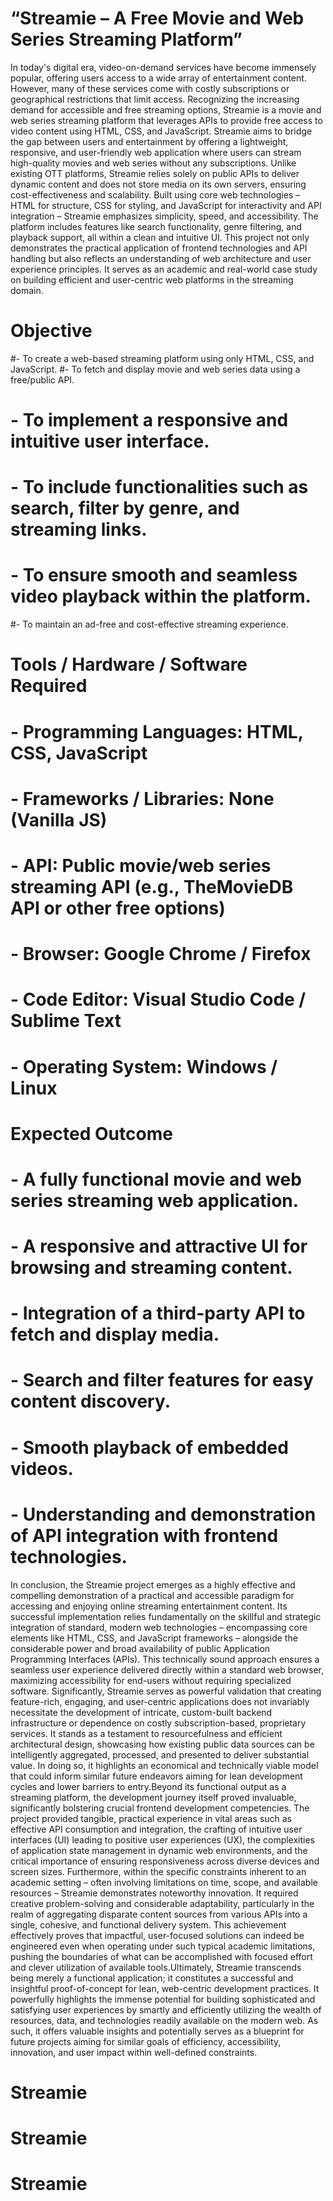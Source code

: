 
# “Streamie – A Free Movie and Web Series Streaming Platform”
In today's digital era, video-on-demand services have become immensely popular, offering users access to a wide array of entertainment content. However, many of these services come with costly subscriptions or geographical restrictions that limit access. Recognizing the increasing demand for accessible and free streaming options, Streamie is a movie and web series streaming platform that leverages APIs to provide free access to video content using HTML, CSS, and JavaScript.
Streamie aims to bridge the gap between users and entertainment by offering a lightweight, responsive, and user-friendly web application where users can stream high-quality movies and web series without any subscriptions. Unlike existing OTT platforms, Streamie relies solely on public APIs to deliver dynamic content and does not store media on its own servers, ensuring cost-effectiveness and scalability.
Built using core web technologies – HTML for structure, CSS for styling, and JavaScript for interactivity and API integration – Streamie emphasizes simplicity, speed, and accessibility. The platform includes features like search functionality, genre filtering, and playback support, all within a clean and intuitive UI.
This project not only demonstrates the practical application of frontend technologies and API handling but also reflects an understanding of web architecture and user experience principles. It serves as an academic and real-world case study on building efficient and user-centric web platforms in the streaming domain.

 # Objective

#- To create a web-based streaming platform using only HTML, CSS, and JavaScript.
#- To fetch and display movie and web series data using a free/public API.
# - To implement a responsive and intuitive user interface.
# - To include functionalities such as search, filter by genre, and streaming links.
# - To ensure smooth and seamless video playback within the platform.
#- To maintain an ad-free and cost-effective streaming experience.

 # Tools / Hardware / Software Required

# - Programming Languages: HTML, CSS, JavaScript
# - Frameworks / Libraries: None (Vanilla JS)
# - API: Public movie/web series streaming API (e.g., TheMovieDB API or other free options)
# - Browser: Google Chrome / Firefox
# - Code Editor: Visual Studio Code / Sublime Text
# - Operating System: Windows / Linux


   # Expected Outcome
  
# - A fully functional movie and web series streaming web application.
# - A responsive and attractive UI for browsing and streaming content.
# - Integration of a third-party API to fetch and display media.
# - Search and filter features for easy content discovery.
# - Smooth playback of embedded videos.
# - Understanding and demonstration of API integration with frontend technologies.

  
In conclusion, the Streamie project emerges as a highly effective and compelling demonstration of a practical and accessible paradigm for accessing and enjoying online streaming entertainment content. Its successful implementation relies fundamentally on the skillful and strategic integration of standard, modern web technologies – encompassing core elements like HTML, CSS, and JavaScript frameworks – alongside the considerable power and broad availability of public Application Programming Interfaces (APIs). This technically sound approach ensures a seamless user experience delivered directly within a standard web browser, maximizing accessibility for end-users without requiring specialized software. Significantly, Streamie serves as powerful validation that creating feature-rich, engaging, and user-centric applications does not invariably necessitate the development of intricate, custom-built backend infrastructure or dependence on costly subscription-based, proprietary services. It stands as a testament to resourcefulness and efficient architectural design, showcasing how existing public data sources can be intelligently aggregated, processed, and presented to deliver substantial value. In doing so, it highlights an economical and technically viable model that could inform similar future endeavors aiming for lean development cycles and lower barriers to entry.Beyond its functional output as a streaming platform, the development journey itself proved invaluable, significantly bolstering crucial frontend development competencies. The project provided tangible, practical experience in vital areas such as effective API consumption and integration, the crafting of intuitive user interfaces (UI) leading to positive user experiences (UX), the complexities of application state management in dynamic web environments, and the critical importance of ensuring responsiveness across diverse devices and screen sizes.
Furthermore, within the specific constraints inherent to an academic setting – often involving limitations on time, scope, and available resources – Streamie demonstrates noteworthy innovation. It required creative problem-solving and considerable adaptability, particularly in the realm of aggregating disparate content sources from various APIs into a single, cohesive, and functional delivery system. This achievement effectively proves that impactful, user-focused solutions can indeed be engineered even when operating under such typical academic limitations, pushing the boundaries of what can be accomplished with focused effort and clever utilization of available tools.Ultimately, Streamie transcends being merely a functional application; it constitutes a successful and insightful proof-of-concept for lean, web-centric development practices. It powerfully highlights the immense potential for building sophisticated and satisfying user experiences by smartly and efficiently utilizing the wealth of resources, data, and technologies readily available on the modern web. As such, it offers valuable insights and potentially serves as a blueprint for future projects aiming for similar goals of efficiency, accessibility, innovation, and user impact within well-defined constraints.
# Streamie
# Streamie
# Streamie
